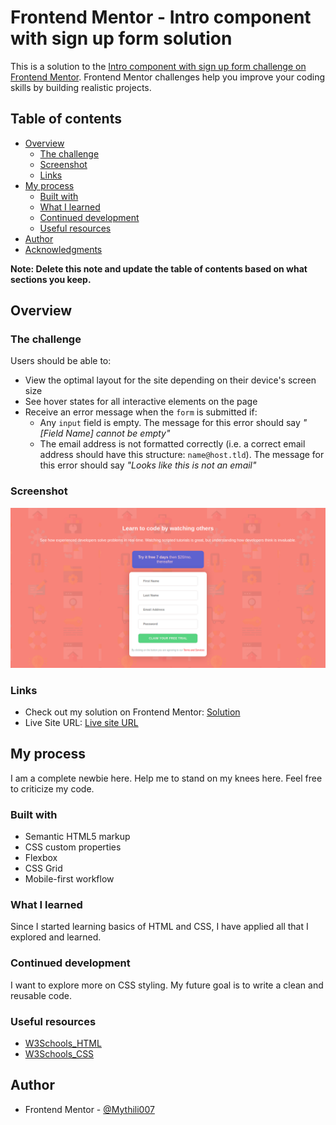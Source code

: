# Frontend Mentor - Intro component with sign up form solution

This is a solution to the [Intro component with sign up form challenge on Frontend Mentor](https://www.frontendmentor.io/challenges/intro-component-with-signup-form-5cf91bd49edda32581d28fd1). Frontend Mentor challenges help you improve your coding skills by building realistic projects. 

## Table of contents

- [Overview](#overview)
  - [The challenge](#the-challenge)
  - [Screenshot](#screenshot)
  - [Links](#links)
- [My process](#my-process)
  - [Built with](#built-with)
  - [What I learned](#what-i-learned)
  - [Continued development](#continued-development)
  - [Useful resources](#useful-resources)
- [Author](#author)
- [Acknowledgments](#acknowledgments)

**Note: Delete this note and update the table of contents based on what sections you keep.**

## Overview

### The challenge

Users should be able to:

- View the optimal layout for the site depending on their device's screen size
- See hover states for all interactive elements on the page
- Receive an error message when the `form` is submitted if:
  - Any `input` field is empty. The message for this error should say *"[Field Name] cannot be empty"*
  - The email address is not formatted correctly (i.e. a correct email address should have this structure: `name@host.tld`). The message for this error should say *"Looks like this is not an email"*

### Screenshot
![alt text](intro-component-with-signup-form-master/images/sign_up_form_screenshot.png)


### Links

- Check out my solution on Frontend Mentor: [Solution](https://www.frontendmentor.io/solutions/html-css-Y2RRhOzby)
- Live Site URL: [Live site URL](https://mythili007.github.io/sign_up_form/)

## My process
I am a complete newbie here. Help me to stand on my knees here. Feel free to criticize my code.
### Built with

- Semantic HTML5 markup
- CSS custom properties
- Flexbox
- CSS Grid
- Mobile-first workflow

### What I learned

Since I started learning basics of HTML and CSS, I have applied all that I explored and learned. 

### Continued development
I want to explore more on CSS styling. My future goal is to write a clean and reusable code.

### Useful resources

- [W3Schools_HTML](https://www.w3schools.com/html/html_forms.asp)
- [W3Schools_CSS](https://www.w3schools.com/css/css_positioning.asp)
## Author
- Frontend Mentor - [@Mythili007](https://www.frontendmentor.io/profile/Mythili007)

